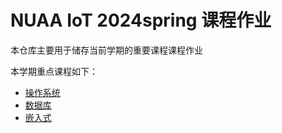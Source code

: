 # NUAA IoT 2024spring 课程作业
本仓库主要用于储存当前学期的重要课程课程作业

本学期重点课程如下：
* [操作系统](./os/README.md)
* [数据库](./database/README.md)
* [嵌入式](./embedded/README.md)